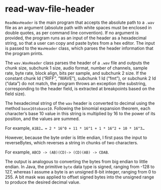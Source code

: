 # read-wav-file-header
`ReadWavHeader` is the main program that accepts the absolute path to a `.wav` file as an argument (absolute path with white spaces must be enclosed in double quotes, as per command line convention). If no argument is provided, the program runs as an input of the header as a hexadecimal string, so that a user can copy and paste bytes from a hex editor. The input is passed to the `WavHeader` class, which parses the header information that the program prints.

The `wav.WavHeader` class parses the header of a `.wav` file and outputs the chunk size, subchunk 1 size, audio format, number of channels, sample rate, byte rate, block align, bits per sample, and subchunk 2 size. If the constant chunk Id (“RIFF”, “WAVE”), subchunk 1 Id (“fmt”), or subchunk 2 Id (“data”) do not match, the program throws an exception (the substring, corresponding to the header field, is extracted at breakpoints based on the field size).

The hexadecimal string of the `wav` header is converted to decimal using the method `base16tobase10`. Following the binomial expansion theorem, each character’s base 10 value in this string is multiplied by 16 to the power of its position, and the values are summed.

For example, `A1B2… = 2 * 16^0 + 11 * 16^1 + 1 * 16^2 + 10 * 16^3…`

However, because the byte order is little endian, I first pass the input to reverseBytes, which reverses a string in chunks of two characters.

For example, `ABCD -> (AB)(CD)-> (CD)(AB) -> CDAB`.

The output is analogous to converting the bytes from big endian to little endian. In Java, the primitive `byte` data type is signed, ranging from -128 to 127, whereas I assume a byte is an unsigned 8-bit integer, ranging from 0 to 255. A bit mask was applied to offset signed bytes into the unsigned range to produce the desired decimal value.